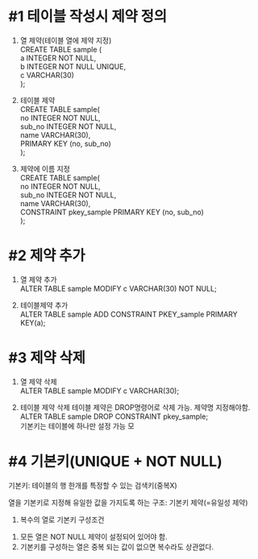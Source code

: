 #1 테이블 작성시 제약 정의
=   
   
1) 열 제약(테이블 열에 제약 지정)   
CREATE TABLE sample (   
  a INTEGER NOT NULL,   
  b INTEGER NOT NULL UNIQUE,   
  c VARCHAR(30)   
);   
   
2) 테이블 제약   
CREATE TABLE sample(   
  no INTEGER NOT NULL,   
  sub_no INTEGER NOT NULL,   
  name VARCHAR(30),   
  PRIMARY KEY (no, sub_no)   
);   
   
3) 제약에 이름 지정   
CREATE TABLE sample(   
  no INTEGER NOT NULL,   
  sub_no INTEGER NOT NULL,   
  name VARCHAR(30),   
  CONSTRAINT pkey_sample PRIMARY KEY (no, sub_no)   
);   

#2 제약 추가   
=   

1) 열 제약 추가   
ALTER TABLE sample MODIFY c VARCHAR(30) NOT NULL;   

2) 테이블제약 추가   
ALTER TABLE sample ADD CONSTRAINT PKEY_sample PRIMARY KEY(a);   

#3 제약 삭제
=

1) 열 제약 삭제   
ALTER TABLE sample MODIFY c VARCHAR(30);    

2) 테이블 제약 삭제
테이블 제약은 DROP명령어로 삭제 가능. 제약명 지정해야함.   
ALTER TABLE sample DROP CONSTRAINT pkey_sample;   
기본키는 테이블에 하나만 설정 가능   모

#4 기본키(UNIQUE + NOT NULL)   
=

기본키: 테이블의 행 한개를 특정할 수 있는 검색키(중복X)   

열을 기본키로 지정해 유일한 값을 가지도록 하는 구조: 기본키 제약(=유일성 제약)   

1) 복수의 열로 기본키 구성조건   
1. 모든 열은 NOT NULL 제약이 설정되어 있어야 함.   
2. 기본키를 구성하는 열은 중복 되는 값이 없으면 복수라도 상관없다.
